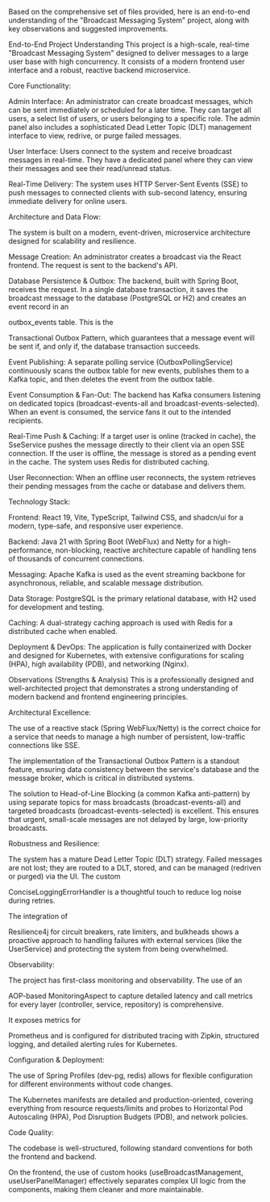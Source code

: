 Based on the comprehensive set of files provided, here is an end-to-end understanding of the "Broadcast Messaging System" project, along with key observations and suggested improvements.

End-to-End Project Understanding
This project is a high-scale, real-time "Broadcast Messaging System" designed to deliver messages to a large user base with high concurrency. It consists of a modern frontend user interface and a robust, reactive backend microservice.

Core Functionality:

Admin Interface: An administrator can create broadcast messages, which can be sent immediately or scheduled for a later time. They can target all users, a select list of users, or users belonging to a specific role. The admin panel also includes a sophisticated Dead Letter Topic (DLT) management interface to view, redrive, or purge failed messages.

User Interface: Users connect to the system and receive broadcast messages in real-time. They have a dedicated panel where they can view their messages and see their read/unread status.

Real-Time Delivery: The system uses HTTP Server-Sent Events (SSE) to push messages to connected clients with sub-second latency, ensuring immediate delivery for online users.


Architecture and Data Flow:

The system is built on a modern, event-driven, microservice architecture designed for scalability and resilience.

Message Creation: An administrator creates a broadcast via the React frontend. The request is sent to the backend's API.

Database Persistence & Outbox: The backend, built with Spring Boot, receives the request. In a single database transaction, it saves the broadcast message to the database (PostgreSQL or H2) and creates an event record in an 

outbox_events table. This is the 


Transactional Outbox Pattern, which guarantees that a message event will be sent if, and only if, the database transaction succeeds.

Event Publishing: A separate polling service (OutboxPollingService) continuously scans the outbox table for new events, publishes them to a Kafka topic, and then deletes the event from the outbox table.

Event Consumption & Fan-Out: The backend has Kafka consumers listening on dedicated topics (broadcast-events-all and broadcast-events-selected). When an event is consumed, the service fans it out to the intended recipients.

Real-Time Push & Caching: If a target user is online (tracked in cache), the SseService pushes the message directly to their client via an open SSE connection. If the user is offline, the message is stored as a pending event in the cache. The system uses Redis for distributed caching.

User Reconnection: When an offline user reconnects, the system retrieves their pending messages from the cache or database and delivers them.

Technology Stack:


Frontend: React 19, Vite, TypeScript, Tailwind CSS, and shadcn/ui for a modern, type-safe, and responsive user experience.

Backend: Java 21 with Spring Boot (WebFlux) and Netty for a high-performance, non-blocking, reactive architecture capable of handling tens of thousands of concurrent connections.

Messaging: Apache Kafka is used as the event streaming backbone for asynchronous, reliable, and scalable message distribution.

Data Storage: PostgreSQL is the primary relational database, with H2 used for development and testing.

Caching: A dual-strategy caching approach is used with Redis for a distributed cache when enabled.

Deployment & DevOps: The application is fully containerized with Docker and designed for Kubernetes, with extensive configurations for scaling (HPA), high availability (PDB), and networking (Nginx).

Observations (Strengths & Analysis)
This is a professionally designed and well-architected project that demonstrates a strong understanding of modern backend and frontend engineering principles.

Architectural Excellence:

The use of a reactive stack (Spring WebFlux/Netty) is the correct choice for a service that needs to manage a high number of persistent, low-traffic connections like SSE.

The implementation of the Transactional Outbox Pattern is a standout feature, ensuring data consistency between the service's database and the message broker, which is critical in distributed systems.

The solution to Head-of-Line Blocking (a common Kafka anti-pattern) by using separate topics for mass broadcasts (broadcast-events-all) and targeted broadcasts (broadcast-events-selected) is excellent. This ensures that urgent, small-scale messages are not delayed by large, low-priority broadcasts.


Robustness and Resilience:

The system has a mature Dead Letter Topic (DLT) strategy. Failed messages are not lost; they are routed to a DLT, stored, and can be managed (redriven or purged) via the UI. The custom 

ConciseLoggingErrorHandler is a thoughtful touch to reduce log noise during retries.

The integration of 

Resilience4j for circuit breakers, rate limiters, and bulkheads shows a proactive approach to handling failures with external services (like the UserService) and protecting the system from being overwhelmed.

Observability:

The project has first-class monitoring and observability. The use of an 

AOP-based MonitoringAspect to capture detailed latency and call metrics for every layer (controller, service, repository) is comprehensive.

It exposes metrics for 

Prometheus and is configured for distributed tracing with Zipkin, structured logging, and detailed alerting rules for Kubernetes.

Configuration & Deployment:

The use of Spring Profiles (dev-pg, redis) allows for flexible configuration for different environments without code changes.

The Kubernetes manifests are detailed and production-oriented, covering everything from resource requests/limits and probes to Horizontal Pod Autoscaling (HPA), Pod Disruption Budgets (PDB), and network policies.


Code Quality:

The codebase is well-structured, following standard conventions for both the frontend and backend.

On the frontend, the use of custom hooks (useBroadcastManagement, useUserPanelManager) effectively separates complex UI logic from the components, making them cleaner and more maintainable.